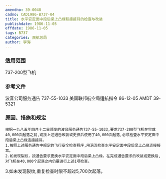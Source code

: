 ```yaml
---
amendno: 39-0048
cadno: CAD1986-B737-04
title: 水平安定面中段后梁上凸缘联接接耳的检查与改装
publishdate: 1986-11-05
effdate: 1986-11-05
tags: B737
categories: 民航总局
author: 李海
---
```


### 适用范围 
737-200型飞机

### 参考文件
波音公司服务通告 737-55-1033
美国联邦航空局适航指令 86-12-05 AMDT 39-5321

### 原因、措施和规定 
    根据一九八五年四月十二日颁发的波音服务通告737-55-1033,要求737-200型飞机在完成40,000次起落之前,或按上述通告改装或更换后使用了40,000次起落,必须检查水平安定面中段后梁上凸缘连接接耳。 
    1.按照上述服务通告中规定的飞行安全检查程序,用涡流检查水平安定面中段后梁上凸缘连接接耳。 
    2.如发现裂纹，按通告要求更换水平安定面中段后梁上凸缘。在完成通告要求的改装或更换后,对飞机在40,000个起落之内仍要进行上述1项检查。 

3.如未发现裂纹,重复检查时限不超过5,700次起落。
